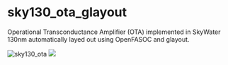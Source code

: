 # sky130_ota_glayout

 Operational Transconductance Amplifier (OTA) implemented in SkyWater 130nm automatically layed out using OpenFASOC and glayout. 

![sky130_ota](https://github.com/user-attachments/assets/f342f95c-a04e-4ed8-9a72-4595593bc62e)
<img src="./sky130_ota.svg">
